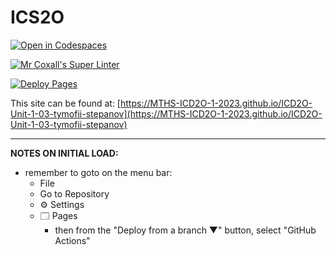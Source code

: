 # ICS2O

[![Open in Codespaces](https://classroom.github.com/assets/launch-codespace-7f7980b617ed060a017424585567c406b6ee15c891e84e1186181d67ecf80aa0.svg)](https://classroom.github.com/open-in-codespaces?assignment_repo_id=13865167)

[![Mr Coxall's Super Linter](https://github.com/MTHS-ICD2O-1-2023/ICD2O-Unit-1-03-tymofii-stepanov/workflows/Mr%20Coxall's%20Super%20Linter/badge.svg)](https://github.com/MTHS-ICD2O-1-2023/ICD2O-Unit-1-03-tymofii-stepanov/actions)

[![Deploy Pages](https://github.com/MTHS-ICD2O-1-2023/ICD2O-Unit-1-03-tymofii-stepanov/workflows/Deploy%20Pages/badge.svg)](https://github.com/MTHS-ICD2O-1-2023/ICD2O-Unit-1-03-tymofii-stepanov/actions)

This site can be found at: [https://MTHS-ICD2O-1-2023.github.io/ICD2O-Unit-1-03-tymofii-stepanov](https://MTHS-ICD2O-1-2023.github.io/ICD2O-Unit-1-03-tymofii-stepanov)

---

**NOTES ON INITIAL LOAD:**
- remember to goto on the menu bar:
  - File
  - Go to Repository
  - ⚙ Settings
  - 🗔 Pages
    - then from the "Deploy from a branch ▼" button, select "GitHub Actions"
